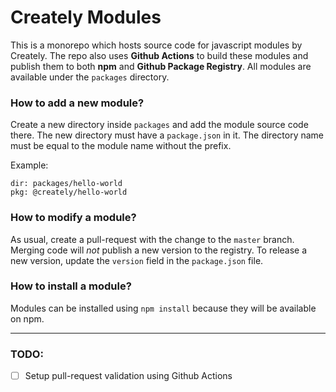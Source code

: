 # Creately Modules

This is a monorepo which hosts source code for javascript modules by Creately. The repo also uses **Github Actions** to build these modules and publish them to both **npm** and **Github Package Registry**. All modules are available under the `packages` directory.

### How to add a new module?

Create a new directory inside `packages` and add the module source code there. The new directory must have a `package.json` in it. The directory name must be equal to the module name without the prefix.

Example:

```
dir: packages/hello-world
pkg: @creately/hello-world
```

### How to modify a module?

As usual, create a pull-request with the change to the `master` branch. Merging code will *not* publish a new version to the registry. To release a new version, update the `version` field in the `package.json` file.

### How to install a module?

Modules can be installed using `npm install` because they will be available on npm.

---

### TODO:

- [ ] Setup pull-request validation using Github Actions
